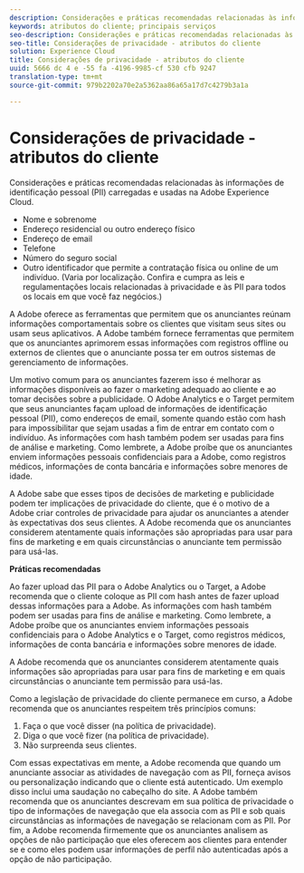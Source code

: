 ```yaml
---
description: Considerações e práticas recomendadas relacionadas às informações de identificação pessoal (PII) carregadas e usadas na Adobe Experience Cloud.
keywords: atributos do cliente; principais serviços
seo-description: Considerações e práticas recomendadas relacionadas às informações de identificação pessoal (PII) carregadas e usadas na Adobe Experience Cloud.
seo-title: Considerações de privacidade - atributos do cliente
solution: Experience Cloud
title: Considerações de privacidade - atributos do cliente
uuid: 5666 dc 4 e -55 fa -4196-9985-cf 530 cfb 9247
translation-type: tm+mt
source-git-commit: 979b2202a70e2a5362aa86a65a17d7c4279b3a1a

---
```



# Considerações de privacidade - atributos do cliente

Considerações e práticas recomendadas relacionadas às informações de identificação pessoal (PII) carregadas e usadas na Adobe Experience Cloud.


<!-- <p>https://wiki.corp.adobe.com/display/omtrplatform/Visitor+Enrichment+and+privacy#VisitorEnrichmentandprivacy-INFORMATIONASSOCIATIONOPTIONS </p> -->


* Nome e sobrenome
* Endereço residencial ou outro endereço físico
* Endereço de email
* Telefone
* Número do seguro social
* Outro identificador que permite a contratação física ou online de um indivíduo. (Varia por localização. Confira e cumpra as leis e regulamentações locais relacionadas à privacidade e às PII para todos os locais em que você faz negócios.)


A Adobe oferece as ferramentas que permitem que os anunciantes reúnam informações comportamentais sobre os clientes que visitam seus sites ou usam seus aplicativos. A Adobe também fornece ferramentas que permitem que os anunciantes aprimorem essas informações com registros offline ou externos de clientes que o anunciante possa ter em outros sistemas de gerenciamento de informações.

Um motivo comum para os anunciantes fazerem isso é melhorar as informações disponíveis ao fazer o marketing adequado ao cliente e ao tomar decisões sobre a publicidade. O Adobe Analytics e o Target permitem que seus anunciantes façam upload de informações de identificação pessoal (PII), como endereços de email, somente quando estão com hash para impossibilitar que sejam usadas a fim de entrar em contato com o indivíduo. As informações com hash também podem ser usadas para fins de análise e marketing. Como lembrete, a Adobe proíbe que os anunciantes enviem informações pessoais confidenciais para a Adobe, como registros médicos, informações de conta bancária e informações sobre menores de idade.

A Adobe sabe que esses tipos de decisões de marketing e publicidade podem ter implicações de privacidade do cliente, que é o motivo de a Adobe criar controles de privacidade para ajudar os anunciantes a atender às expectativas dos seus clientes. A Adobe recomenda que os anunciantes considerem atentamente quais informações são apropriadas para usar para fins de marketing e em quais circunstâncias o anunciante tem permissão para usá-las.

**Práticas recomendadas**

Ao fazer upload das PII para o Adobe Analytics ou o Target, a Adobe recomenda que o cliente coloque as PII com hash antes de fazer upload dessas informações para a Adobe. As informações com hash também podem ser usadas para fins de análise e marketing. Como lembrete, a Adobe proíbe que os anunciantes enviem informações pessoais confidenciais para o Adobe Analytics e o Target, como registros médicos, informações de conta bancária e informações sobre menores de idade.

A Adobe recomenda que os anunciantes considerem atentamente quais informações são apropriadas para usar para fins de marketing e em quais circunstâncias o anunciante tem permissão para usá-las.

Como a legislação de privacidade do cliente permanece em curso, a Adobe recomenda que os anunciantes respeitem três princípios comuns:

1. Faça o que você disser (na política de privacidade).
1. Diga o que você fizer (na política de privacidade).
1. Não surpreenda seus clientes.

Com essas expectativas em mente, a Adobe recomenda que quando um anunciante associar as atividades de navegação com as PII, forneça avisos ou personalização indicando que o cliente está autenticado. Um exemplo disso inclui uma saudação no cabeçalho do site. A Adobe também recomenda que os anunciantes descrevam em sua política de privacidade o tipo de informações de navegação que ela associa com as PII e sob quais circunstâncias as informações de navegação se relacionam com as PII. Por fim, a Adobe recomenda firmemente que os anunciantes analisem as opções de não participação que eles oferecem aos clientes para entender se e como eles podem usar informações de perfil não autenticadas após a opção de não participação.

<!-- <p> <b>Vinay Geol</b> should help craft privacy regarding how all MAC uses privacy/cookies. Privacy implications around each part of the workflow. Moving from CRM to MAC. Can it include PII? What is PII? What isn't PII? </p> 
<p>CRM data is Known Data or Info. Going to combine with activity that occurs when visitor was not authenticated. PII wiki: </p> 
<p>https://wiki.corp.adobe.com/display/omtrplatform/Visitor+Enrichment+and+privacy#VisitorEnrichmentandprivacy-INFORMATIONASSOCIATIONOPTIONS </p> 
<p>Refactoring of implementation docs as it relates to privacy and cookies. </p> 
<p>Add content to https://marketing.adobe.com/resources/help/en_US/mcloud/t-publish-audience-segment.html, as follows: </p> 
<p> Audiences are not filtered based on the authentication state of a visitor. If a visitor can browse your site in un-authenticated and authenticated states, actions that occur when a visitor is un-authenticated can still cause a visitor to be included in an audience. Please review <link> to understand the full privacy implications of audience sharing. </p> 
<p>That "link" goes to a topic dedicated to PII, with this text: </p> 
<p> - Adobe Analytics allows its advertisers to upload personally identifiable information (PII) such as email addresses. When uploading PII to Adobe Analytics, Adobe recommends that the customer should hash PII prior to uploading it to Adobe. Hashed information can still be used for analysis and for marketing purposes. As a reminder, Adobe prohibits advertisers from sending sensitive personal information to Adobe Analytics, such as medical records, financial account information, and information about minors. </p> 
<p> - Adobe recommends its advertisers carefully consider which information is appropriate to use for marketing purposes and in which circumstances the advertiser has permission to use such information. </p> 
<p> - As consumer privacy law remains in flux, Adobe recommends that advertisers respect three common tenets: 1) Do what you say (in your privacy policy); 2) Say what you do (in your privacy policy); and 3) Don't surprise your consumers. </p> 
<p> - With these expectations in mind, Adobe recommends that when an advertiser associates browsing activities to PII, the advertiser provide notices/personalization indicating that the consumer is authenticated. An example of this is including a 'Hello, Jane' greeting within the header of the website. Adobe also recommends that advertisers describe in its privacy policy what type of browsing information it associates with PII and under what circumstances browsing information is associated with PII. Lastly, Adobe strongly recommends advertisers review the opt out choices they provide their consumers to understand whether and how they can use unauthenticated profile information post opt out. </p> 
<p>Possibly revamp the cookies to include privacy, with best practices: https://marketing.adobe.com/resources/help/en_US/whitepapers/cookies/ </p> -->
